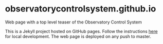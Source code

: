 # observatorycontrolsystem.github.io
Web page with a top level teaser of the Observatory Control System

This is a Jekyll project hosted on GitHub pages. Follow the instructions [here](https://jekyllrb.com/docs/) for local
development. The web page is deployed on any push to master.
